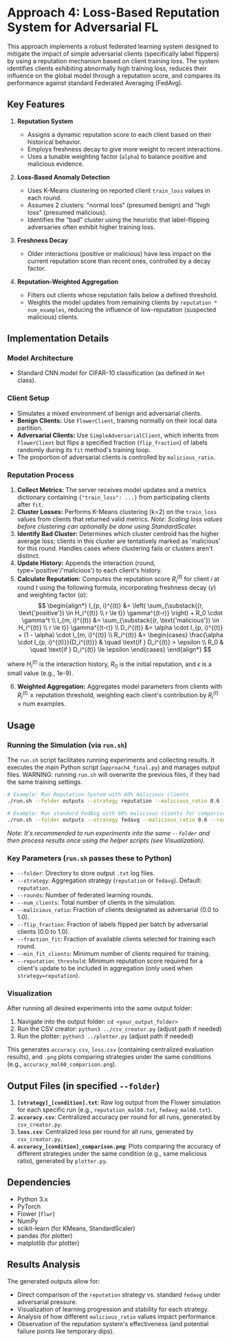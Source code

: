 # Approach 4: Loss-Based Reputation System for Adversarial FL

This approach implements a robust federated learning system designed to mitigate the impact of simple adversarial clients (specifically label flippers) by using a reputation mechanism based on client training loss. The system identifies clients exhibiting abnormally high training loss, reduces their influence on the global model through a reputation score, and compares its performance against standard Federated Averaging (FedAvg).

## Key Features

1.  **Reputation System**
    *   Assigns a dynamic reputation score to each client based on their historical behavior.
    *   Employs freshness decay to give more weight to recent interactions.
    *   Uses a tunable weighting factor (`alpha`) to balance positive and malicious evidence.

2.  **Loss-Based Anomaly Detection**
    *   Uses K-Means clustering on reported client `train_loss` values in each round.
    *   Assumes 2 clusters: "normal loss" (presumed benign) and "high loss" (presumed malicious).
    *   Identifies the "bad" cluster using the heuristic that label-flipping adversaries often exhibit higher training loss.

3.  **Freshness Decay**
    *   Older interactions (positive or malicious) have less impact on the current reputation score than recent ones, controlled by a decay factor.

4.  **Reputation-Weighted Aggregation**
    *   Filters out clients whose reputation falls below a defined threshold.
    *   Weights the model updates from remaining clients by `reputation * num_examples`, reducing the influence of low-reputation (suspected malicious) clients.

## Implementation Details

### Model Architecture
- Standard CNN model for CIFAR-10 classification (as defined in `Net` class).

### Client Setup
- Simulates a mixed environment of benign and adversarial clients.
- **Benign Clients:** Use `FlowerClient`, training normally on their local data partition.
- **Adversarial Clients:** Use `SimpleAdversarialClient`, which inherits from `FlowerClient` but flips a specified fraction (`flip_fraction`) of labels randomly during its `fit` method's training loop.
- The proportion of adversarial clients is controlled by `malicious_ratio`.

### Reputation Process
1.  **Collect Metrics:** The server receives model updates and a metrics dictionary containing `{"train_loss": ...}` from participating clients after `fit`.
2.  **Cluster Losses:** Performs K-Means clustering (k=2) on the `train_loss` values from clients that returned valid metrics. *Note: Scaling loss values before clustering can optionally be done using StandardScaler.*
3.  **Identify Bad Cluster:** Determines which cluster centroid has the higher average loss; clients in this cluster are tentatively marked as 'malicious' for this round. Handles cases where clustering fails or clusters aren't distinct.
4.  **Update History:** Appends the interaction (round, type='positive'/'malicious') to each client's history.
5.  **Calculate Reputation:** Computes the reputation score $R_i^{(t)}$ for client $i$ at round $t$ using the following formula, incorporating freshness decay ($\gamma$) and weighting factor ($\alpha$):
$$
    \begin{align*}
    I_{p, i}^{(t)} &= \left( \sum_{\substack{(r, \text{'positive'}) \in H_i^{(t)} \\ r \le t}} \gamma^{(t-r)} \right) + R_0 \cdot \gamma^t \\
    I_{m, i}^{(t)} &= \sum_{\substack{(r, \text{'malicious'}) \in H_i^{(t)} \\ r \le t}} \gamma^{(t-r)} \\
    D_i^{(t)} &= \alpha \cdot I_{p, i}^{(t)} + (1 - \alpha) \cdot I_{m, i}^{(t)} \\
    R_i^{(t)} &=
      \begin{cases}
        \frac{\alpha \cdot I_{p, i}^{(t)}}{D_i^{(t)}} & \quad \text{if } D_i^{(t)} > \epsilon \\
        R_0 & \quad \text{if } D_i^{(t)} \le \epsilon
      \end{cases}
    \end{align*}
$$

where $H_i^{(t)}$ is the interaction history, $R_0$ is the initial reputation, and $\epsilon$ is a small value (e.g., 1e-9).

6.  **Weighted Aggregation:** Aggregates model parameters from clients with $R_i^{(t)} \ge \text{reputation threshold}$, weighting each client's contribution by $R_i^{(t)} \times \text{num examples}$.

## Usage

### Running the Simulation (via `run.sh`)
The `run.sh` script facilitates running experiments and collecting results. It executes the main Python script (`approach4_final.py`) and manages output files.
WARNING: running ```run.sh``` will overwrite the previous files, if they had the same training settings.



```bash
# Example: Run Reputation System with 60% malicious clients
./run.sh --folder outputs --strategy reputation --malicious_ratio 0.6 --rounds 50 # Add other python args...

# Example: Run standard FedAvg with 60% malicious clients for comparison
./run.sh --folder outputs --strategy fedavg --malicious_ratio 0.6 --rounds 50 # Add other python args...

```

*Note: It's recommended to run experiments into the same `--folder` and then process results once using the helper scripts (see Visualization).*

### Key Parameters (`run.sh` passes these to Python)
- `--folder`: Directory to store output `.txt` log files.
- `--strategy`: Aggregation strategy (`reputation` or `fedavg`). Default: `reputation`.
- `--rounds`: Number of federated learning rounds.
- `--num_clients`: Total number of clients in the simulation.
- `--malicious_ratio`: Fraction of clients designated as adversarial (0.0 to 1.0).
- `--flip_fraction`: Fraction of labels flipped per batch by adversarial clients (0.0 to 1.0).
- `--fraction_fit`: Fraction of available clients selected for training each round.
- `--min_fit_clients`: Minimum number of clients required for training.
- `--reputation_threshold`: Minimum reputation score required for a client's update to be included in aggregation (only used when `strategy=reputation`).

### Visualization
After running all desired experiments into the *same* output folder:
1.  Navigate into the output folder: `cd <your_output_folder>`
2.  Run the CSV creator: `python3 ../csv_creator.py` (adjust path if needed)
3.  Run the plotter: `python3 ../plotter.py` (adjust path if needed)

This generates `accuracy.csv`, `loss.csv` (containing centralized evaluation results), and `.png` plots comparing strategies under the same conditions (e.g., `accuracy_mal60_comparison.png`).

## Output Files (in specified `--folder`)

1.  **`[strategy]_[condition].txt`**: Raw log output from the Flower simulation for each specific run (e.g., `reputation_mal60.txt`, `fedavg_mal60.txt`).
2.  **`accuracy.csv`**: Centralized accuracy per round for all runs, generated by `csv_creator.py`.
3.  **`loss.csv`**: Centralized loss per round for all runs, generated by `csv_creator.py`.
4.  **`accuracy_[condition]_comparison.png`**: Plots comparing the accuracy of different strategies under the same condition (e.g., same malicious ratio), generated by `plotter.py`.

## Dependencies
- Python 3.x
- PyTorch
- Flower (`flwr`)
- NumPy
- scikit-learn (for KMeans, StandardScaler)
- pandas (for plotter)
- matplotlib (for plotter)

## Results Analysis
The generated outputs allow for:
- Direct comparison of the `reputation` strategy vs. standard `fedavg` under adversarial pressure.
- Visualization of learning progression and stability for each strategy.
- Analysis of how different `malicious_ratio` values impact performance.
- Observation of the reputation system's effectiveness (and potential failure points like temporary dips).
